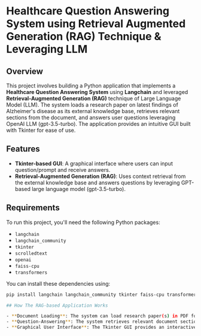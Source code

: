 # Healthcare Question Answering System using Retrieval Augmented Generation (RAG) Technique & Leveraging LLM

## Overview

This project involves building a Python application that implements a **Healthcare Question Answering System** using **Langchain** and leveraged **Retrieval-Augmented Generation (RAG)** technique of Large Language Model (LLM). The system loads a research paper on latest findings of Alzheimer's disease as its external knowledge base, retrieves relevant sections from the document, and answers user questions leveraging OpenAI LLM (gpt-3.5-turbo). The application provides an intuitive GUI built with Tkinter for ease of use.

## Features

- **Tkinter-based GUI**: A graphical interface where users can input question/prompt and receive answers.
- **Retrieval-Augmented Generation (RAG)**: Uses context retrieval from the external knowledge base and answers questions by leveraging GPT-based large language model (gpt-3.5-turbo).

## Requirements

To run this project, you'll need the following Python packages:

- `langchain`
- `langchain_community`
- `tkinter`
- `scrolledtext`
- `openai`
- `faiss-cpu`
- `transformers`

You can install these dependencies using:

```bash
pip install langchain langchain_community tkinter faiss-cpu transformers openai

## How The RAG-based Application Works

- **Document Loading**: The system can load research paper(s) in PDF format using `PyPDFLoader`.
- **Question-Answering**: The system retrieves relevant document sections and generates answers with the OpenAI GPT model (gpt-3.5-turbo).
- **Graphical User Interface**: The Tkinter GUI provides an interactive way for users to ask questions and get relevant answers retrieved from the latest research findings from the external knowledge base.

